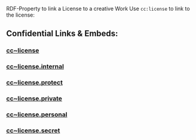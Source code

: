 ﻿RDF-Property to link a License to a creative Work
Use `cc:license` to link to the license: 

## Confidential Links & Embeds: 

### [cc~license](/_public/cc/cc~license.md) 

### [cc~license.internal](/_internal/cc/cc~license.internal.md) 

### [cc~license.protect](/_protect/cc/cc~license.protect.md) 

### [cc~license.private](/_private/cc/cc~license.private.md) 

### [cc~license.personal](/_personal/cc/cc~license.personal.md) 

### [cc~license.secret](/_secret/cc/cc~license.secret.md) 
